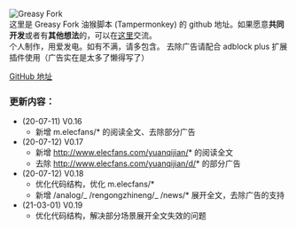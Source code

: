![Greasy Fork](https://greasyfork.org/assets/blacklogo96-1221dbbb8f0d47a728f968c35c2e2e03c64276a585b8dceb7a79a17a3f350e8a.png "Greasy Fork")  
这里是 Greasy Fork 油猴脚本 (Tampermonkey) 的 github 地址。如果愿意**共同开发**或者有**其他想法**的，可以在[这里](https://github.com/1198922413/elecfans)交流。  
个人制作，用爱发电。如有不满，请多包含。 去除广告请配合 adblock plus 扩展插件使用（广告实在是太多了懒得写了）

[GitHub 地址](https://github.com/1198922413/elecfans)

### 更新内容：

-   (20-07-11) V0.16
    -   新增 m.elecfans/\* 的阅读全文、去除部分广告
-   (20-07-12) V0.17
    -   新增 http://www.elecfans.com/yuanqijian/* 的阅读全文
    -   去除 http://www.elecfans.com/yuanqijian/d/* 的部分广告
-   (20-07-12) V0.18
    -   优化代码结构，优化 m.elecfans/\*
    -   新增 /analog/_ /rengongzhineng/_ /news/\* 展开全文，去除广告的支持
-   (21-03-01) V0.19
    -   优化代码结构，解决部分场景展开全文失效的问题
